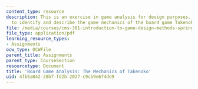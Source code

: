 ```yaml
---
content_type: resource
description: This is an exercise in game analysis for design purposes. The task is
  to identify and describe the game mechanics of the board game Takenoko.
file: /media/courses/cms-301-introduction-to-game-design-methods-spring-2016/4fb5a04228b7fd2b2027c9cb9e674de9_MITCMS_301S16_Assigment2.pdf
file_type: application/pdf
learning_resource_types:
- Assignments
ocw_type: OCWFile
parent_title: Assignments
parent_type: CourseSection
resourcetype: Document
title: 'Board Game Analysis: The Mechanics of Takenoko'
uid: 4fb5a042-28b7-fd2b-2027-c9cb9e674de9
---
```

